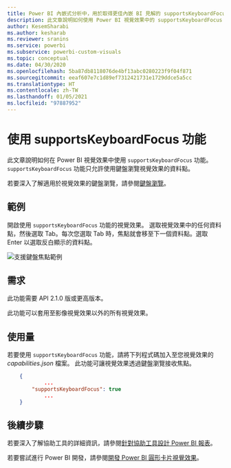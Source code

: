 ```yaml
---
title: Power BI 內嵌式分析中，用於取得更佳內嵌 BI 見解的 supportsKeyboardFocus 功能
description: 此文章說明如何使用 Power BI 視覺效果中的 supportsKeyboardFocus 功能與其需求。 使用 Power BI 內嵌式分析，以便取得更佳的內嵌 BI 見解。
author: KesemSharabi
ms.author: kesharab
ms.reviewer: sranins
ms.service: powerbi
ms.subservice: powerbi-custom-visuals
ms.topic: conceptual
ms.date: 04/30/2020
ms.openlocfilehash: 5ba87db8118076de4bf13abc0280223f9f04f871
ms.sourcegitcommit: eeaf607e7c1d89ef7312421731e1729ddce5a5cc
ms.translationtype: HT
ms.contentlocale: zh-TW
ms.lasthandoff: 01/05/2021
ms.locfileid: "97887952"
---
```

# <a name="use-the-supportskeyboardfocus-feature"></a>使用 supportsKeyboardFocus 功能

此文章說明如何在 Power BI 視覺效果中使用 `supportsKeyboardFocus` 功能。
`supportsKeyboardFocus` 功能只允許使用鍵盤瀏覽視覺效果的資料點。

若要深入了解適用於視覺效果的鍵盤瀏覽，請參閱[鍵盤瀏覽](../../create-reports/desktop-accessibility-consuming-tools.md#keyboard-navigation)。

## <a name="example"></a>範例

開啟使用 `supportsKeyboardFocus` 功能的視覺效果。 選取視覺效果中的任何資料點，然後選取 Tab。每次您選取 Tab 時，焦點就會移至下一個資料點。選取 Enter 以選取反白顯示的資料點。

![支援鍵盤焦點範例](./media/supportskeyboardfocus-feature/supports-keyboard-focus-example.png)

## <a name="requirements"></a>需求

此功能需要 API 2.1.0 版或更高版本。

此功能可以套用至影像視覺效果以外的所有視覺效果。

## <a name="usage"></a>使用量

若要使用 `supportsKeyboardFocus` 功能，請將下列程式碼加入至您視覺效果的 *capabilities.json* 檔案。
此功能可讓視覺效果透過鍵盤瀏覽接收焦點。

```json
    {   
            ...
        "supportsKeyboardFocus": true
            ...
    }

```

## <a name="next-steps"></a>後續步驟

若要深入了解協助工具的詳細資訊，請參閱[針對協助工具設計 Power BI 報表](../../create-reports/desktop-accessibility-creating-reports.md)。

若要嘗試進行 Power BI 開發，請參閱[開發 Power BI 圓形卡片視覺效果](develop-circle-card.md)。
